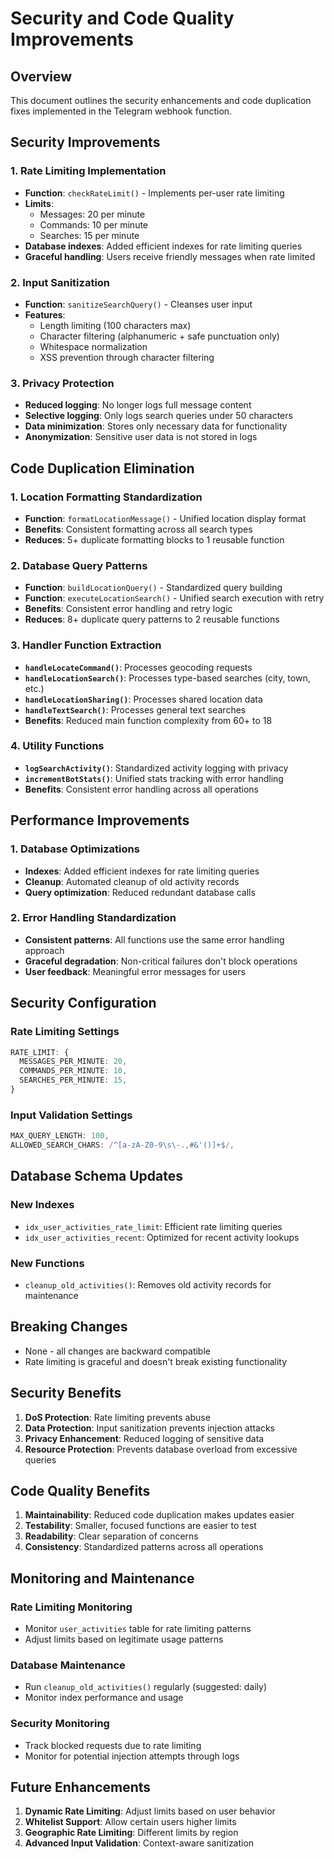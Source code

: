 # Security and Code Quality Improvements

## Overview
This document outlines the security enhancements and code duplication fixes implemented in the Telegram webhook function.

## Security Improvements

### 1. Rate Limiting Implementation
- **Function**: `checkRateLimit()` - Implements per-user rate limiting
- **Limits**:
  - Messages: 20 per minute
  - Commands: 10 per minute  
  - Searches: 15 per minute
- **Database indexes**: Added efficient indexes for rate limiting queries
- **Graceful handling**: Users receive friendly messages when rate limited

### 2. Input Sanitization
- **Function**: `sanitizeSearchQuery()` - Cleanses user input
- **Features**:
  - Length limiting (100 characters max)
  - Character filtering (alphanumeric + safe punctuation only)
  - Whitespace normalization
  - XSS prevention through character filtering

### 3. Privacy Protection
- **Reduced logging**: No longer logs full message content
- **Selective logging**: Only logs search queries under 50 characters
- **Data minimization**: Stores only necessary data for functionality
- **Anonymization**: Sensitive user data is not stored in logs

## Code Duplication Elimination

### 1. Location Formatting Standardization
- **Function**: `formatLocationMessage()` - Unified location display format
- **Benefits**: Consistent formatting across all search types
- **Reduces**: 5+ duplicate formatting blocks to 1 reusable function

### 2. Database Query Patterns
- **Function**: `buildLocationQuery()` - Standardized query building
- **Function**: `executeLocationSearch()` - Unified search execution with retry
- **Benefits**: Consistent error handling and retry logic
- **Reduces**: 8+ duplicate query patterns to 2 reusable functions

### 3. Handler Function Extraction
- **`handleLocateCommand()`**: Processes geocoding requests
- **`handleLocationSearch()`**: Processes type-based searches (city, town, etc.)
- **`handleLocationSharing()`**: Processes shared location data
- **`handleTextSearch()`**: Processes general text searches
- **Benefits**: Reduced main function complexity from 60+ to 18

### 4. Utility Functions
- **`logSearchActivity()`**: Standardized activity logging with privacy
- **`incrementBotStats()`**: Unified stats tracking with error handling
- **Benefits**: Consistent error handling across all operations

## Performance Improvements

### 1. Database Optimizations
- **Indexes**: Added efficient indexes for rate limiting queries
- **Cleanup**: Automated cleanup of old activity records
- **Query optimization**: Reduced redundant database calls

### 2. Error Handling Standardization
- **Consistent patterns**: All functions use the same error handling approach
- **Graceful degradation**: Non-critical failures don't block operations
- **User feedback**: Meaningful error messages for users

## Security Configuration

### Rate Limiting Settings
```typescript
RATE_LIMIT: {
  MESSAGES_PER_MINUTE: 20,
  COMMANDS_PER_MINUTE: 10,
  SEARCHES_PER_MINUTE: 15,
}
```

### Input Validation Settings
```typescript
MAX_QUERY_LENGTH: 100,
ALLOWED_SEARCH_CHARS: /^[a-zA-Z0-9\s\-.,#&'()]+$/,
```

## Database Schema Updates

### New Indexes
- `idx_user_activities_rate_limit`: Efficient rate limiting queries
- `idx_user_activities_recent`: Optimized for recent activity lookups

### New Functions
- `cleanup_old_activities()`: Removes old activity records for maintenance

## Breaking Changes
- None - all changes are backward compatible
- Rate limiting is graceful and doesn't break existing functionality

## Security Benefits

1. **DoS Protection**: Rate limiting prevents abuse
2. **Data Protection**: Input sanitization prevents injection attacks
3. **Privacy Enhancement**: Reduced logging of sensitive data
4. **Resource Protection**: Prevents database overload from excessive queries

## Code Quality Benefits

1. **Maintainability**: Reduced code duplication makes updates easier
2. **Testability**: Smaller, focused functions are easier to test
3. **Readability**: Clear separation of concerns
4. **Consistency**: Standardized patterns across all operations

## Monitoring and Maintenance

### Rate Limiting Monitoring
- Monitor `user_activities` table for rate limiting patterns
- Adjust limits based on legitimate usage patterns

### Database Maintenance
- Run `cleanup_old_activities()` regularly (suggested: daily)
- Monitor index performance and usage

### Security Monitoring
- Track blocked requests due to rate limiting
- Monitor for potential injection attempts through logs

## Future Enhancements

1. **Dynamic Rate Limiting**: Adjust limits based on user behavior
2. **Whitelist Support**: Allow certain users higher limits
3. **Geographic Rate Limiting**: Different limits by region
4. **Advanced Input Validation**: Context-aware sanitization

